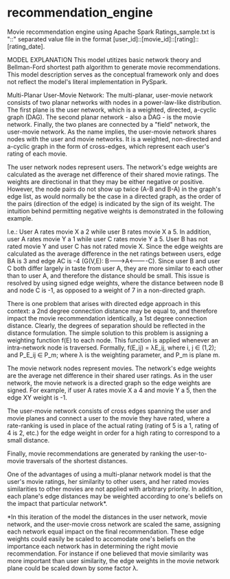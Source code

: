 # recommendation_engine
Movie recommendation engine using Apache Spark
Ratings_sample.txt is "::" separated value file in the format [user_id]::[movie_id]::[rating]::[rating_date]. 


MODEL EXPLANATION
This model utitizes basic network theory and Bellman-Ford shortest path algorithm to generate movie recommendations. This model description serves as the conceptual framework only and does not reflect the model's literal implementation in PySpark. 

Multi-Planar User-Movie Network: The multi-planar, user-movie network consists of two planar networks with nodes in a power-law-like distribution. The first plane is the user network, which is a weighted, directed, a-cyclic graph (DAG). The second planar network - also a DAG - is the movie network. Finally, the two planes are connected by a "field" network, the user-movie network. As the name implies, the user-movie network shares nodes with the user and movie networks. It is a weighted, non-directed and a-cyclic graph in the form of cross-edges, which represent each user's rating of each movie. 

  The user network nodes represent users. The network's edge weights are calculated as the average net difference of their shared movie ratings. The weights are directional in that they may be either negative or positive. However, the node pairs do not show up twice (A-B and B-A) in the graph's edge list, as would normally be the case in a directed graph, as the order of the pairs (direction of the edge) is indicated by the sign of its weight. The intuition behind permitting negative weights is demonstrated in the following example. 
  
   I.e.: User A rates movie X a 2 while user B rates movie X a 5. In addition, user A rates movie Y a 1 while user C rates movie Y a 5. User B has not rated movie Y and user C has not rated movie X. Since the edge weights are calculated as the average difference in the net ratings between users, edge BA is 3 and edge AC is -4 (G(V,E): B--->A<----C). Since user B and user C both differ largely in taste from user A, they are more similar to each other than to user A, and therefore the distance should be small. This issue is resolved by using signed edge weights, where the distance between node B and node C is -1, as opposed to a weight of 7 in a non-directed graph. 
   
   There is one problem that arises with directed edge approach in this context: a 2nd degree connection distance may be equal to, and therefore impact the movie recommendation identically, a 1st degree connection distance. Clearly, the degrees of separation should be reflected in the distance formulation. The simple solution to this problem is assigning a weighting function f(E) to each node. This function is applied whenever an intra-network node is traversed. Formally, f(E_ij) = λE_ij, where i, j ∈ (1,2); and P_E_ij ∈ P_m; where λ is the weighting parameter, and P_m is plane m.
  
  The movie network nodes represent movies. The network's edge weights are the average net difference in their shared user ratings. As in the user network, the movie network is a directed graph so the edge weights are signed. For example, if user A rates movie X a 4 and movie Y a 5, then the edge XY weight is -1. 
  
  The user-movie network consists of cross edges spanning the user and movie planes and connect a user to the movie they have rated, where a rate-ranking is used in place of the actual rating (rating of 5 is a 1, rating of 4 is 2, etc.) for the edge weight in order for a high rating to correspond to a small distance.
  
  Finally, movie recommendations are generated by ranking the user-to-movie traversals of the shortest distances. 
  
  One of the advantages of using a multi-planar network model is that the user's movie ratings, her similarity to other users, and her rated movies similarities to other movies are not applied with arbitrary priority. In addition, each plane's edge distances may be weighted according to one's beliefs on the impact that particular network*.

 *In this iteration of the model the distances in the user network, movie network, and the user-movie cross network are scaled the same, assigning each network equal impact on the final recommendation. These edge weights could easily be scaled to accomodate one's beliefs on the importance each network has in determining the right movie recommendation. For instance if one believed that movie similarity was more important than user similarity, the edge weights in the movie network plane could be scaled down by some factor λ.   

